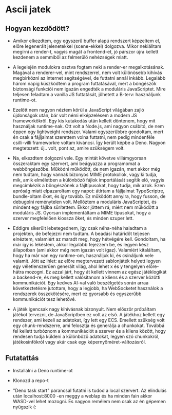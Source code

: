 # Ascii jatek

## Hogyan kezdődött?
- Amikor elkezdtem, egy egyszerű buffer alapú rendszert képzeltem el, előre legenerált jelenetekkel (scene-ekkel) dolgozva. Mikor nekiálltam megírni a render-t, vagyis magát a frontend-et, jó párszor újra kellett kezdenem a semmiből az felmerülő nehézségek miatt.

- A legelején modulokra osztva fogtam neki a render-er megalkotásának. Magával a renderer-vel, mint rendszerrel, nem volt különösebb kihívás megbirkózni az internet segítségével, de futtatni annál inkább. Legalább három napig küszködtem a program futtatásával, mert a böngészők biztonsági funkciói nem igazán engedték a moduláris JavaScriptet. Mire teljesen feladtam a vanilla JS futtatását, jöhetett a B-terv: használjunk runtime-ot.

- Ezelőtt nem nagyon néztem körül a JavaScript világában zajló újdonságok után, bár volt némi elképzelésem a modern JS frameworkökről. Egy kis kutakodás után kellett döntenem, hogy mit használjak runtime-nak. Ott volt a Node.js, ami nagyon csábító, de nem éppen egy lightweight rendszer. Valami egyszerűbbre gondoltam, mert én csak a fájljaimat szerettem volna futtatni, nem pedig mindenféle csilli-villi frameworkre voltam kíváncsi. Így került képbe a Deno. Nagyon megtetszett: új.. volt, pont az, amire szükségem volt.

- Na, elkezdtem dolgozni vele. Egy mintát követve villámgyorsan összeraktam egy szervert, ami beágyazza a programomat a webböngészőbe. Működni működött, de nem igazán, mert akkor még nem tudtam, hogy vannak bizonyos MIME protokollok, vagy ki tudja, mik, amik elméletben a különböző fájlok importálását segítik elő, vagyis megcímkézik a böngészőnek a fájltípusokat, hogy tudja, mik azok. Ezen apróság miatt elpazaroltam egy napot: átírtam a fájljaimat TypeScriptre, bundle-oltam őket, és így tovább. Ez működött annyira, hogy fusson, de debugolni reménytelen volt. Mellőztem a moduláris JavaScriptet, és mindent egy fájlba sűrítettem. Ekkor jöttem rá, miért nem működött a moduláris JS. Gyorsan implementáltam a MIME típusokat, hogy a szerver megfelelően kiossza őket, és minden szuper lett.

- Eddigre sikerült lebetegednem, így csak néha-néha haladtam a projekten, de befejezni nem tudtam. A beadási határidőt teljesen elnéztem, valamiért az maradt meg, hogy hétvégére kell. Gondoltam, ha már így is lekéstem, akkor legalább fejezzem be, és legyen kész állapotban (ami akkor még nem igazán volt igaz). Valamiért kitaláltam, hogy ha már van egy runtime-om, használjuk ki, és csináljunk vele valamit. Jött az ihlet: az előre megtervezett sablonjáték helyett legyen egy véletlenszerűen generált világ, ahol lehet x és y tengelyen előre-hátra mozogni. Ez azzal járt, hogy át kellett vinnem az egész játéklogikát a backend-re, és meg kellett valósítanom a kliens és a szerver közötti kommunikációt. Egy kedves AI-val való beszélgetés során arraa következtetésre jutottam, hogy a legjobb, ha WebSocketet használok a rendszerek összekötésére, mert ez gyorsabb és egyszerűbb kommunikációt tesz lehetővé.

- A játék igencsak nagy kihívásnak bizonyult. Nem először próbáltam játékot tervezni, de JavaScriptben ez volt az első. A játékhoz kellett egy rendszer, ami kezeli az adatokat, így lett egy ECS. Emellett szükség volt egy chunk-rendszerre, ami felosztja és generálja a chunkokat. Továbbá fel kellett turbóznom a kommunikációt a szerver és a kliens között, hogy rendesen tudja küldeni a különböző adatokat, legyen szó chunkokról, játékosinfókról vagy akár csak egy képernyőméret-változásról.

## Futatattás

- Installálni a Deno runtime-ot

- Klonozd a repo-t

- "Deno task start" parancsal futatni is tudod a local szervert. Az elindulás után localhost:8000 -en meggy a weblap és ha minden fain akkor WASD-vel lehet mozogni. És nagyon remélem nem csak az én gépemen nyügszik (:

